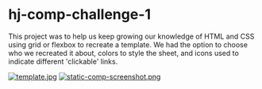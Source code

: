 # hj-comp-challenge-1

This project was to help us keep growing our knowledge of HTML and CSS using grid or flexbox to recreate a template. We had the option to choose who we recreated it about, colors to style the sheet, and icons used to indicate different 'clickable' links. 

[![template.jpg](https://s7.postimg.org/y6ezyjunf/template.jpg)](https://postimg.org/image/5tji838x3/)
[![static-comp-screenshot.png](https://s7.postimg.org/tw0c3f7p7/static-comp-screenshot.png)](https://postimg.org/image/sgyrep6lz/)
